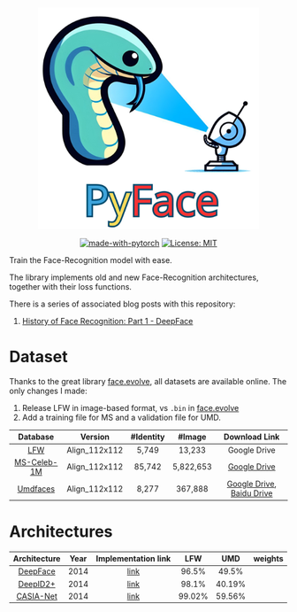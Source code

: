  &nbsp;
 &nbsp;
  
<div align="center">
  <img src="PyFace.png" width="400"/>
</div>

<div align="center">
	
[![made-with-pytorch](https://img.shields.io/badge/Made%20with-PyTorch-brightgreen)](https://pytorch.org/)
[![License: MIT](https://img.shields.io/badge/License-MIT-yellow.svg)](https://opensource.org/licenses/MIT)
</div>


Train the Face-Recognition model with ease. 

The library implements old and new Face-Recognition architectures, together with their loss functions.

There is a series of associated blog posts with this repository:
1. [History of Face Recognition: Part 1 - DeepFace](https://medium.com/@melgor89/history-of-face-recognition-part-1-deepface-94da32c5355c)

# Dataset
Thanks to the great library [face.evolve](https://github.com/ZhaoJ9014/face.evoLVe/tree/master), all datasets are available online. The only changes I made:
1. Release LFW in image-based format, vs `.bin` in [face.evolve](https://github.com/ZhaoJ9014/face.evoLVe/tree/master)
2. Add a training file for MS and a validation file for UMD.


|Database|Version|\#Identity|\#Image|Download Link|
|:---:|:----:|:-----:|:-----:|:-----:|
|[LFW](https://hal.inria.fr/file/index/docid/321923/filename/Huang_long_eccv2008-lfw.pdf)|Align_112x112|5,749|13,233|Google Drive|
|[MS-Celeb-1M](https://arxiv.org/pdf/1607.08221.pdf)|Align_112x112|85,742|5,822,653|[Google Drive](https://drive.google.com/file/d/1X202mvYe5tiXFhOx82z4rPiPogXD435i/view?usp=sharing)|
|[Umdfaces](https://arxiv.org/pdf/1611.01484.pdf)|Align_112x112|8,277|367,888|[Google Drive](https://drive.google.com/file/d/13IDdIMqPCd8h1vWOYBkW6T5bjAxwmxm5/view?usp=sharing), [Baidu Drive](https://pan.baidu.com/s/1UzrBMguV5YLh8aawIodKeQ)|

# Architectures

|Architecture|Year| Implementation link|LFW|UMD|weights|
|:---:|:----:|:----:|:-----:|:-----:|:-----:|
|[DeepFace](https://www.cs.toronto.edu/~ranzato/publications/taigman_cvpr14.pdf)|2014|[link](https://github.com/melgor/pyface/blob/main/pyface/models/backbones/deepface.py)|96.5%|49.5%||
|[DeepID2+](https://arxiv.org/abs/1412.1265)|2014|[link](https://github.com/melgor/pyface/blob/main/pyface/models/backbones/deepidplus.py)|98.1%|40.19%||
|[CASIA-Net](https://arxiv.org/abs/1411.7923)|2014|[link](https://github.com/melgor/pyface/blob/main/pyface/models/backbones/casianet.py)|99.02%|59.56%||

